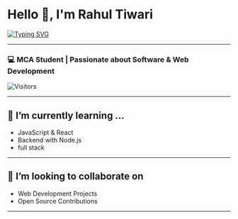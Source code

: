# Hello 👋, I'm Rahul Tiwari

[![Typing SVG](https://readme-typing-svg.herokuapp.com?font=Fira+Code&pause=1000&color=00F700&center=true&vCenter=true&width=435&lines=MCA+Student;Web+Development+Enthusiast;Open+Source+Learner;Future+MCA+Student)](https://git.io/typing-svg)

---

### 💻  MCA Student | Passionate about Software & Web Development  

![Visitors](https://komarev.com/ghpvc/?username=sahibaGalaxy02&color=blue)  

---

## 🌱 I’m currently learning ...
- JavaScript & React  
- Backend with Node.js
- full stack 

---

## 🤝 I’m looking to collaborate on
- Web Development Projects  
- Open Source Contributions  

---


